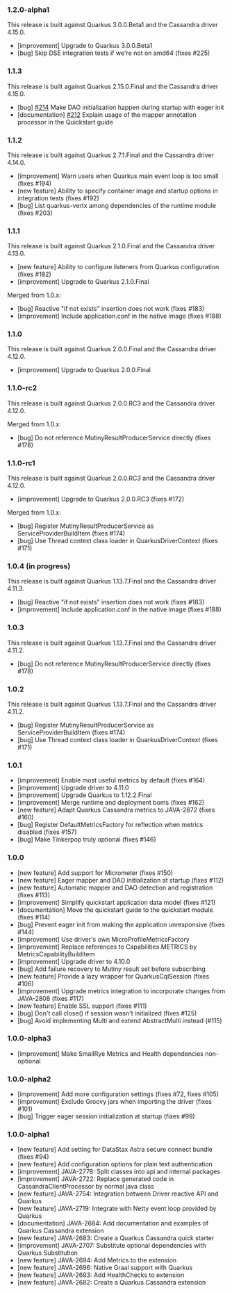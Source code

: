 ### 1.2.0-alpha1

This release is built against Quarkus 3.0.0.Beta1 and the Cassandra driver 4.15.0.

- [improvement] Upgrade to Quarkus 3.0.0.Beta1
- [bug] Skip DSE integration tests if we're not on amd64 (fixes #225)

### 1.1.3

This release is built against Quarkus 2.15.0.Final and the Cassandra driver 4.15.0.

- [bug] [#214](https://github.com/datastax/cassandra-quarkus/issues/214) Make DAO initialization happen during startup with eager init
- [documentation] [#212](https://github.com/datastax/cassandra-quarkus/issues/212) Explain usage of the mapper annotation processor in the Quickstart guide 

### 1.1.2

This release is built against Quarkus 2.7.1.Final and the Cassandra driver 4.14.0.

- [improvement] Warn users when Quarkus main event loop is too small (fixes #194)
- [new feature] Ability to specify container image and startup options in integration tests (fixes #192)
- [bug] List quarkus-vertx among dependencies of the runtime module (fixes #203)

### 1.1.1

This release is built against Quarkus 2.1.0.Final and the Cassandra driver 4.13.0.

- [new feature] Ability to configure listeners from Quarkus configuration (fixes #182)
- [improvement] Upgrade to Quarkus 2.1.0.Final

Merged from 1.0.x:

- [bug] Reactive "if not exists" insertion does not work (fixes #183)
- [improvement] Include application.conf in the native image (fixes #188)

### 1.1.0

This release is built against Quarkus 2.0.0.Final and the Cassandra driver 4.12.0.

- [improvement] Upgrade to Quarkus 2.0.0.Final

### 1.1.0-rc2

This release is built against Quarkus 2.0.0.RC3 and the Cassandra driver 4.12.0.

Merged from 1.0.x:

- [bug] Do not reference MutinyResultProducerService directly (fixes #178)

### 1.1.0-rc1

This release is built against Quarkus 2.0.0.RC3 and the Cassandra driver 4.12.0.

- [improvement] Upgrade to Quarkus 2.0.0.RC3 (fixes #172)
  
Merged from 1.0.x:

- [bug] Register MutinyResultProducerService as ServiceProviderBuildItem (fixes #174)
- [bug] Use Thread context class loader in QuarkusDriverContext (fixes #171)

### 1.0.4 (in progress)

This release is built against Quarkus 1.13.7.Final and the Cassandra driver 4.11.3.

- [bug] Reactive "if not exists" insertion does not work (fixes #183)
- [improvement] Include application.conf in the native image (fixes #188)

### 1.0.3

This release is built against Quarkus 1.13.7.Final and the Cassandra driver 4.11.2.

- [bug] Do not reference MutinyResultProducerService directly (fixes #178)

### 1.0.2

This release is built against Quarkus 1.13.7.Final and the Cassandra driver 4.11.2.

- [bug] Register MutinyResultProducerService as ServiceProviderBuildItem (fixes #174)
- [bug] Use Thread context class loader in QuarkusDriverContext (fixes #171)

### 1.0.1

- [improvement] Enable most useful metrics by default (fixes #164)
- [improvement] Upgrade driver to 4.11.0
- [improvement] Upgrade Quarkus to 1.12.2.Final
- [improvement] Merge runtime and deployment boms (fixes #162)
- [new feature] Adapt Quarkus Cassandra metrics to JAVA-2872 (fixes #160)
- [bug] Register DefaultMetricsFactory for reflection when metrics disabled (fixes #157)
- [bug] Make Tinkerpop truly optional (fixes #146)

### 1.0.0

- [new feature] Add support for Micrometer (fixes #150)
- [new feature] Eager mapper and DAO initialization at startup (fixes #112)
- [new feature] Automatic mapper and DAO detection and registration (fixes #113)
- [improvement] Simplify quickstart application data model (fixes #121)
- [documentation] Move the quickstart guide to the quickstart module (fixes #114)
- [bug] Prevent eager init from making the application unresponsive (fixes #144)
- [improvement] Use driver's own MicroProfileMetricsFactory
- [improvement] Replace references to Capabilities.METRICS by MetricsCapabilityBuildItem
- [improvement] Upgrade driver to 4.10.0
- [bug] Add failure recovery to Mutiny result set before subscribing
- [new feature] Provide a lazy wrapper for QuarkusCqlSession (fixes #106)
- [improvement] Upgrade metrics integration to incorporate changes from JAVA-2808 (fixes #117)
- [new feature] Enable SSL support (fixes #111)
- [bug] Don't call close() if session wasn't initialized (fixes #125)
- [bug] Avoid implementing Multi and extend AbstractMulti instead (#115)

### 1.0.0-alpha3

- [improvement] Make SmallRye Metrics and Health dependencies non-optional

### 1.0.0-alpha2

- [improvement] Add more configuration settings (fixes #72, fixes #105)
- [improvement] Exclude Groovy jars when importing the driver (fixes #101)
- [bug] Trigger eager session initialization at startup (fixes #99)

### 1.0.0-alpha1

- [new feature] Add setting for DataStax Astra secure connect bundle (fixes #94)
- [new feature] Add configuration options for plain text authentication
- [improvement] JAVA-2778: Split classes into api and internal packages
- [improvement] JAVA-2722: Replace generated code in CassandraClientProcessor by normal java class
- [new feature] JAVA-2754: Integration between Driver reactive API and Quarkus
- [new feature] JAVA-2719: Integrate with Netty event loop provided by Quarkus
- [documentation] JAVA-2684: Add documentation and examples of Quarkus Cassandra extension
- [new feature] JAVA-2683: Create a Quarkus Cassandra quick starter
- [improvement] JAVA-2707: Substitute optional dependencies with Quarkus Substitution
- [new feature] JAVA-2694: Add Metrics to the extension
- [new feature] JAVA-2696: Native Graal support with Quarkus
- [new feature] JAVA-2693: Add HealthChecks to extension
- [new feature] JAVA-2682: Create a Quarkus Cassandra extension
